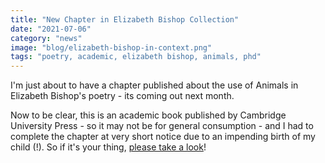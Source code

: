 ```yaml
---
title: "New Chapter in Elizabeth Bishop Collection"
date: "2021-07-06"
category: "news"
image: "blog/elizabeth-bishop-in-context.png"
tags: "poetry, academic, elizabeth bishop, animals, phd"
---
```

I'm just about to have a chapter published about the use of Animals in Elizabeth Bishop's poetry - its coming out next month.

Now to be clear, this is an academic book published by Cambridge University Press - so it may not be for general consumption - and I had to complete the chapter at very short notice due to an impending birth of my child (!). So if it's your thing, [please take a look](https://www.cambridge.org/core/books/abs/elizabeth-bishop-in-context/animals/B52332653FBC37C1472862686D8D1120)!